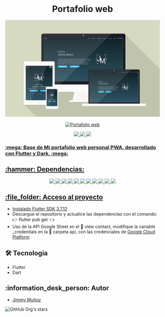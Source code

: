 <h1 align="center"> Portafolio web </h1>

![Portafolio web](https://github.com/JimmyMunoz17/skeleton_portfolio_web/blob/main/assets/img_readme/PortafolioWeb.png)

<p align="center">
   <a href="https://jm-softwaredv.web.app/#/home"><img src="https://www.gstatic.com/devrel-devsite/prod/v305546bcb5d253cf3be5a548268e131fc74d5e15542d870fcfdb689895966994/firebase/images/lockup.svg" idth="50" height="50" alt="Portafolio web"</a>
</p>
<p align="center">
   <img src="https://img.shields.io/badge/STATUS-EN%20DESAROLLO-green">
   <img src="https://img.shields.io/badge/Version-v0.1-green">
   <img src="https://img.shields.io/badge/environment-%3E%3D2.16.1%20%3C3.0.0-brightgreen">
</p>
<p align="center">
  <h3> :mega: Base de Mi portafolio web personal PWA, desarrollado con Flutter y Dark. :mega:</h3>
</p>
<h2> :hammer: Dependencias: </h2>
<p align="center">
   <img src="https://img.shields.io/badge/animate__do-v3.0.2-brightgreen">
   <img src="https://img.shields.io/badge/animated__text__kit-4.2.2-brightgreen">
   <img src="https://img.shields.io/badge/auto__size__text-3.0.0-brightgreen">
   <img src="https://img.shields.io/badge/email__validator-2.1.17-brightgreen">
   <img src="https://img.shields.io/badge/fluro-2.0.4-brightgreen">
   <img src="https://img.shields.io/badge/flutter__localizations-2.1.0-brightgreen">
   <img src="https://img.shields.io/badge/google__fonts-4.0.3-brightgreen">
   <img src="https://img.shields.io/badge/gsheets-0.4.2-brightgreen">
   <img src="https://img.shields.io/badge/provider-6.0.5-brightgreen">
   <img src="https://img.shields.io/badge/universal__html-2.0.8-brightgreen">
   <img src="https://img.shields.io/badge/url__launcher-6.1.10-brightgreen">
</p>

<h2>:file_folder: Acceso al proyecto</h2>

- Instalado [Flutter SDK 3.7.12](https://docs.flutter.dev/get-started/install)
- Descargue el repositorio y actualice las dependencias con el comando: :point_right: flutter pub get :point_left:
- Uso de la API Google Sheet en el :open_file_folder: view contact, modifique la variable _credentials en la :open_file_folder: carpeta api, con las credenciales de [Google Cloud Platform](https://cloud.google.com)

<h2>🛠️ Tecnología</h2>

- Flutter
- Dart

<h2>:information_desk_person: Autor</h2>

- [Jimmy Muñoz](https://github.com/JimmyMunoz17)

![GitHub Org's stars](https://img.shields.io/github/stars/jimmyMunoz17?style=social)
